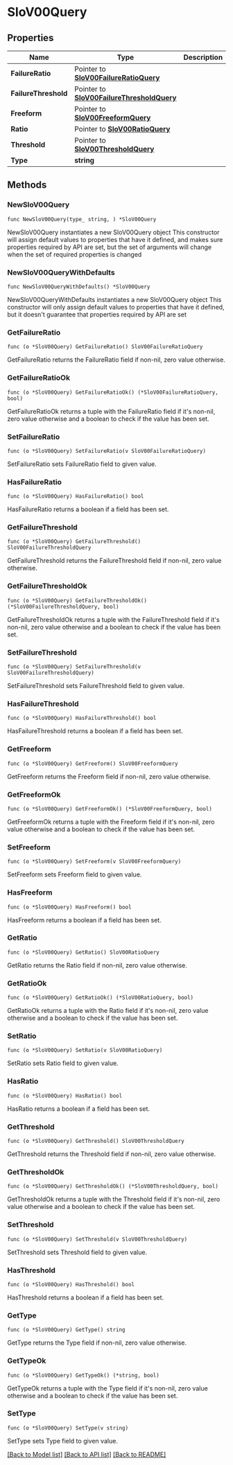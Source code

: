# SloV00Query

## Properties

Name | Type | Description | Notes
------------ | ------------- | ------------- | -------------
**FailureRatio** | Pointer to [**SloV00FailureRatioQuery**](SloV00FailureRatioQuery.md) |  | [optional] 
**FailureThreshold** | Pointer to [**SloV00FailureThresholdQuery**](SloV00FailureThresholdQuery.md) |  | [optional] 
**Freeform** | Pointer to [**SloV00FreeformQuery**](SloV00FreeformQuery.md) |  | [optional] 
**Ratio** | Pointer to [**SloV00RatioQuery**](SloV00RatioQuery.md) |  | [optional] 
**Threshold** | Pointer to [**SloV00ThresholdQuery**](SloV00ThresholdQuery.md) |  | [optional] 
**Type** | **string** |  | 

## Methods

### NewSloV00Query

`func NewSloV00Query(type_ string, ) *SloV00Query`

NewSloV00Query instantiates a new SloV00Query object
This constructor will assign default values to properties that have it defined,
and makes sure properties required by API are set, but the set of arguments
will change when the set of required properties is changed

### NewSloV00QueryWithDefaults

`func NewSloV00QueryWithDefaults() *SloV00Query`

NewSloV00QueryWithDefaults instantiates a new SloV00Query object
This constructor will only assign default values to properties that have it defined,
but it doesn't guarantee that properties required by API are set

### GetFailureRatio

`func (o *SloV00Query) GetFailureRatio() SloV00FailureRatioQuery`

GetFailureRatio returns the FailureRatio field if non-nil, zero value otherwise.

### GetFailureRatioOk

`func (o *SloV00Query) GetFailureRatioOk() (*SloV00FailureRatioQuery, bool)`

GetFailureRatioOk returns a tuple with the FailureRatio field if it's non-nil, zero value otherwise
and a boolean to check if the value has been set.

### SetFailureRatio

`func (o *SloV00Query) SetFailureRatio(v SloV00FailureRatioQuery)`

SetFailureRatio sets FailureRatio field to given value.

### HasFailureRatio

`func (o *SloV00Query) HasFailureRatio() bool`

HasFailureRatio returns a boolean if a field has been set.

### GetFailureThreshold

`func (o *SloV00Query) GetFailureThreshold() SloV00FailureThresholdQuery`

GetFailureThreshold returns the FailureThreshold field if non-nil, zero value otherwise.

### GetFailureThresholdOk

`func (o *SloV00Query) GetFailureThresholdOk() (*SloV00FailureThresholdQuery, bool)`

GetFailureThresholdOk returns a tuple with the FailureThreshold field if it's non-nil, zero value otherwise
and a boolean to check if the value has been set.

### SetFailureThreshold

`func (o *SloV00Query) SetFailureThreshold(v SloV00FailureThresholdQuery)`

SetFailureThreshold sets FailureThreshold field to given value.

### HasFailureThreshold

`func (o *SloV00Query) HasFailureThreshold() bool`

HasFailureThreshold returns a boolean if a field has been set.

### GetFreeform

`func (o *SloV00Query) GetFreeform() SloV00FreeformQuery`

GetFreeform returns the Freeform field if non-nil, zero value otherwise.

### GetFreeformOk

`func (o *SloV00Query) GetFreeformOk() (*SloV00FreeformQuery, bool)`

GetFreeformOk returns a tuple with the Freeform field if it's non-nil, zero value otherwise
and a boolean to check if the value has been set.

### SetFreeform

`func (o *SloV00Query) SetFreeform(v SloV00FreeformQuery)`

SetFreeform sets Freeform field to given value.

### HasFreeform

`func (o *SloV00Query) HasFreeform() bool`

HasFreeform returns a boolean if a field has been set.

### GetRatio

`func (o *SloV00Query) GetRatio() SloV00RatioQuery`

GetRatio returns the Ratio field if non-nil, zero value otherwise.

### GetRatioOk

`func (o *SloV00Query) GetRatioOk() (*SloV00RatioQuery, bool)`

GetRatioOk returns a tuple with the Ratio field if it's non-nil, zero value otherwise
and a boolean to check if the value has been set.

### SetRatio

`func (o *SloV00Query) SetRatio(v SloV00RatioQuery)`

SetRatio sets Ratio field to given value.

### HasRatio

`func (o *SloV00Query) HasRatio() bool`

HasRatio returns a boolean if a field has been set.

### GetThreshold

`func (o *SloV00Query) GetThreshold() SloV00ThresholdQuery`

GetThreshold returns the Threshold field if non-nil, zero value otherwise.

### GetThresholdOk

`func (o *SloV00Query) GetThresholdOk() (*SloV00ThresholdQuery, bool)`

GetThresholdOk returns a tuple with the Threshold field if it's non-nil, zero value otherwise
and a boolean to check if the value has been set.

### SetThreshold

`func (o *SloV00Query) SetThreshold(v SloV00ThresholdQuery)`

SetThreshold sets Threshold field to given value.

### HasThreshold

`func (o *SloV00Query) HasThreshold() bool`

HasThreshold returns a boolean if a field has been set.

### GetType

`func (o *SloV00Query) GetType() string`

GetType returns the Type field if non-nil, zero value otherwise.

### GetTypeOk

`func (o *SloV00Query) GetTypeOk() (*string, bool)`

GetTypeOk returns a tuple with the Type field if it's non-nil, zero value otherwise
and a boolean to check if the value has been set.

### SetType

`func (o *SloV00Query) SetType(v string)`

SetType sets Type field to given value.



[[Back to Model list]](../README.md#documentation-for-models) [[Back to API list]](../README.md#documentation-for-api-endpoints) [[Back to README]](../README.md)


